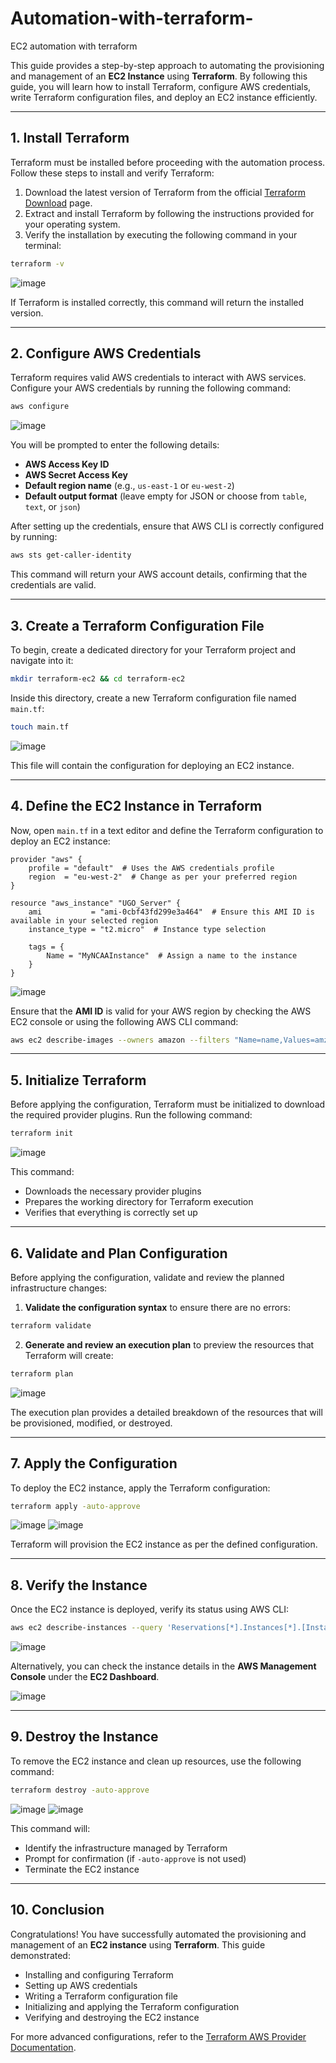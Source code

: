 # Automation-with-terraform-
EC2 automation with terraform

This guide provides a step-by-step approach to automating the provisioning and management of an **EC2 Instance** using **Terraform**. By following this guide, you will learn how to install Terraform, configure AWS credentials, write Terraform configuration files, and deploy an EC2 instance efficiently.

---

## **1. Install Terraform**

Terraform must be installed before proceeding with the automation process. Follow these steps to install and verify Terraform:

1. Download the latest version of Terraform from the official [Terraform Download](https://www.terraform.io/) page.
2. Extract and install Terraform by following the instructions provided for your operating system.
3. Verify the installation by executing the following command in your terminal:

```bash
terraform -v
```

![image](https://github.com/user-attachments/assets/d91ef44b-234b-4378-88f7-bad3275f5011)

If Terraform is installed correctly, this command will return the installed version.

---

## **2. Configure AWS Credentials**

Terraform requires valid AWS credentials to interact with AWS services. Configure your AWS credentials by running the following command:

```bash
aws configure
```

![image](https://github.com/user-attachments/assets/e2f736ab-2f77-44ec-ba57-69df1395f24e)

You will be prompted to enter the following details:
- **AWS Access Key ID**
- **AWS Secret Access Key**
- **Default region name** (e.g., `us-east-1` or `eu-west-2`)
- **Default output format** (leave empty for JSON or choose from `table`, `text`, or `json`)

After setting up the credentials, ensure that AWS CLI is correctly configured by running:

```bash
aws sts get-caller-identity
```

This command will return your AWS account details, confirming that the credentials are valid.

---

## **3. Create a Terraform Configuration File**

To begin, create a dedicated directory for your Terraform project and navigate into it:

```bash
mkdir terraform-ec2 && cd terraform-ec2
```

Inside this directory, create a new Terraform configuration file named `main.tf`:

```bash
touch main.tf
```

![image](https://github.com/user-attachments/assets/d29ed685-2c4c-4397-9713-1220c6b9aefe)

This file will contain the configuration for deploying an EC2 instance.

---

## **4. Define the EC2 Instance in Terraform**

Now, open `main.tf` in a text editor and define the Terraform configuration to deploy an EC2 instance:

```hcl
provider "aws" {
    profile = "default"  # Uses the AWS credentials profile
    region  = "eu-west-2"  # Change as per your preferred region
}

resource "aws_instance" "UGO_Server" {
    ami           = "ami-0cbf43fd299e3a464"  # Ensure this AMI ID is available in your selected region
    instance_type = "t2.micro"  # Instance type selection

    tags = {
        Name = "MyNCAAInstance"  # Assign a name to the instance
    }
}
```

![image](https://github.com/user-attachments/assets/398be90b-7c90-456a-8042-605dffae01ac)

Ensure that the **AMI ID** is valid for your AWS region by checking the AWS EC2 console or using the following AWS CLI command:

```bash
aws ec2 describe-images --owners amazon --filters "Name=name,Values=amzn2-ami-hvm-*-x86_64-gp2"
```

---

## **5. Initialize Terraform**

Before applying the configuration, Terraform must be initialized to download the required provider plugins. Run the following command:

```bash
terraform init
```

![image](https://github.com/user-attachments/assets/4c04a20d-a71a-4368-b6e1-139673e8ff27)

This command:
- Downloads the necessary provider plugins
- Prepares the working directory for Terraform execution
- Verifies that everything is correctly set up

---

## **6. Validate and Plan Configuration**

Before applying the configuration, validate and review the planned infrastructure changes:

1. **Validate the configuration syntax** to ensure there are no errors:

```bash
terraform validate
```

2. **Generate and review an execution plan** to preview the resources that Terraform will create:

```bash
terraform plan
```

![image](https://github.com/user-attachments/assets/c1209480-64fb-4aa2-9591-21c7e25cb373)

The execution plan provides a detailed breakdown of the resources that will be provisioned, modified, or destroyed.

---

## **7. Apply the Configuration**

To deploy the EC2 instance, apply the Terraform configuration:

```bash
terraform apply -auto-approve
```

![image](https://github.com/user-attachments/assets/808936ce-36b2-475a-b921-f7252078fee1)
![image](https://github.com/user-attachments/assets/5c1a2928-999e-4786-bd84-0bd02bf9ab57)

Terraform will provision the EC2 instance as per the defined configuration.

---

## **8. Verify the Instance**

Once the EC2 instance is deployed, verify its status using AWS CLI:

```bash
aws ec2 describe-instances --query 'Reservations[*].Instances[*].[InstanceId,State.Name,PublicIpAddress]' --output table
```

![image](https://github.com/user-attachments/assets/9b259335-5126-403d-a6ac-fc7bc906fa53)

Alternatively, you can check the instance details in the **AWS Management Console** under the **EC2 Dashboard**.

![image](https://github.com/user-attachments/assets/72817dae-48e7-4097-86ff-2c65ad26aab9)

---

## **9. Destroy the Instance**

To remove the EC2 instance and clean up resources, use the following command:

```bash
terraform destroy -auto-approve
```

![image](https://github.com/user-attachments/assets/241ee758-0aaf-4aad-b311-1527999d7e77)
![image](https://github.com/user-attachments/assets/b9885ac3-a076-45f5-b140-4c2a44248442)

This command will:
- Identify the infrastructure managed by Terraform
- Prompt for confirmation (if `-auto-approve` is not used)
- Terminate the EC2 instance

---

## **10. Conclusion**

Congratulations! You have successfully automated the provisioning and management of an **EC2 instance** using **Terraform**. This guide demonstrated:

- Installing and configuring Terraform
- Setting up AWS credentials
- Writing a Terraform configuration file
- Initializing and applying the Terraform configuration
- Verifying and destroying the EC2 instance

For more advanced configurations, refer to the [Terraform AWS Provider Documentation](https://registry.terraform.io/providers/hashicorp/aws/latest/docs).

